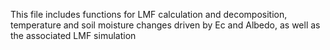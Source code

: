 This file includes functions for LMF calculation and decomposition, temperature and soil moisture changes driven by Ec and Albedo, as well as the associated LMF simulation
